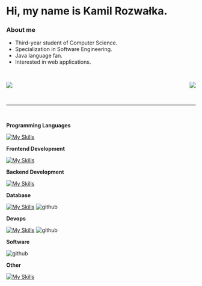 <h1>Hi, my name is Kamil Rozwałka.</h1> 

<h3>About me</h3>  

- Third-year student of Computer Science. 
- Specialization in Software Engineering. 
- Java language fan.          
- Interested in web applications.

<br>

<p>
  <a href="https://github.com/Septi9/Septi9">
    <img align="center" src="https://github-readme-stats.vercel.app/api/top-langs/?username=Septi9&layout=compact&theme=merko">
    <img align="right" src="https://github-readme-stats.vercel.app/api?username=Septi9&show_icons=true&theme=merko">
   </a>
</p>

<br>

---


<br>

    

**Programming Languages**

[![My Skills](https://skills.thijs.gg/icons?i=java,ts)](https://skills.thijs.gg)

**Frontend Development**

[![My Skills](https://skills.thijs.gg/icons?i=angular,css,sass,html)](https://skills.thijs.gg)

**Backend Development**

[![My Skills](https://skills.thijs.gg/icons?i=spring)](https://skills.thijs.gg)

**Database**

[![My Skills](https://skills.thijs.gg/icons?i=mysql)](https://skills.thijs.gg)
![github](https://img.shields.io/badge/MariaDB-003545?style=for-the-badge&logo=mariadb&logoColor=white)

**Devops**

[![My Skills](https://skills.thijs.gg/icons?i=docker)](https://skills.thijs.gg)
![github](https://img.shields.io/badge/travisCI-B22222?style=for-the-badge&logo=travis&logoColor=white)

**Software** 

![github](https://img.shields.io/badge/Postman-fd6c35?style=for-the-badge&logo=postman&logoColor=white)


**Other**

[![My Skills](https://skills.thijs.gg/icons?i=git)](https://skills.thijs.gg)
